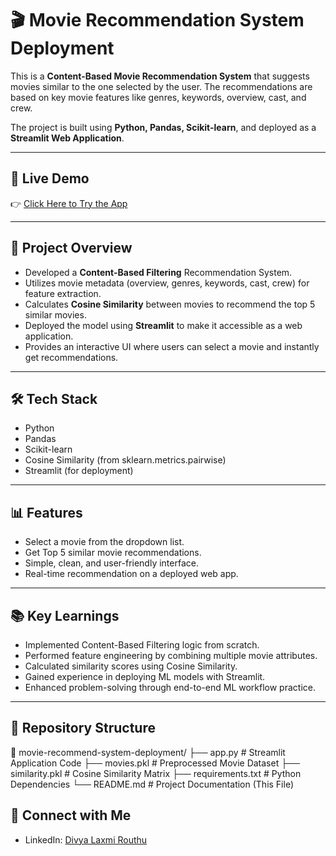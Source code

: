 # 🎬 Movie Recommendation System Deployment

This is a **Content-Based Movie Recommendation System** that suggests movies similar to the one selected by the user. The recommendations are based on key movie features like genres, keywords, overview, cast, and crew.

The project is built using **Python, Pandas, Scikit-learn**, and deployed as a **Streamlit Web Application**.

---

## 🚀 Live Demo
👉 [Click Here to Try the App](https://movie-recommend-system-deployment-z7wwfgzygcyxwjrgzv7vmq.streamlit.app/)

---

## 📝 Project Overview
- Developed a **Content-Based Filtering** Recommendation System.
- Utilizes movie metadata (overview, genres, keywords, cast, crew) for feature extraction.
- Calculates **Cosine Similarity** between movies to recommend the top 5 similar movies.
- Deployed the model using **Streamlit** to make it accessible as a web application.
- Provides an interactive UI where users can select a movie and instantly get recommendations.

---

## 🛠️ Tech Stack
- Python
- Pandas
- Scikit-learn
- Cosine Similarity (from sklearn.metrics.pairwise)
- Streamlit (for deployment)

---

## 📊 Features
- Select a movie from the dropdown list.
- Get Top 5 similar movie recommendations.
- Simple, clean, and user-friendly interface.
- Real-time recommendation on a deployed web app.

---

## 📚 Key Learnings
- Implemented Content-Based Filtering logic from scratch.
- Performed feature engineering by combining multiple movie attributes.
- Calculated similarity scores using Cosine Similarity.
- Gained experience in deploying ML models with Streamlit.
- Enhanced problem-solving through end-to-end ML workflow practice.

---

## 📂 Repository Structure

📁 movie-recommend-system-deployment/
    ├── app.py                # Streamlit Application Code
    ├── movies.pkl             # Preprocessed Movie Dataset
    ├── similarity.pkl         # Cosine Similarity Matrix
    ├── requirements.txt       # Python Dependencies
    └── README.md              # Project Documentation (This File)

## 🤝 Connect with Me
- LinkedIn: [Divya Laxmi Routhu](https://www.linkedin.com/in/divya-laxmi-routhu/)
